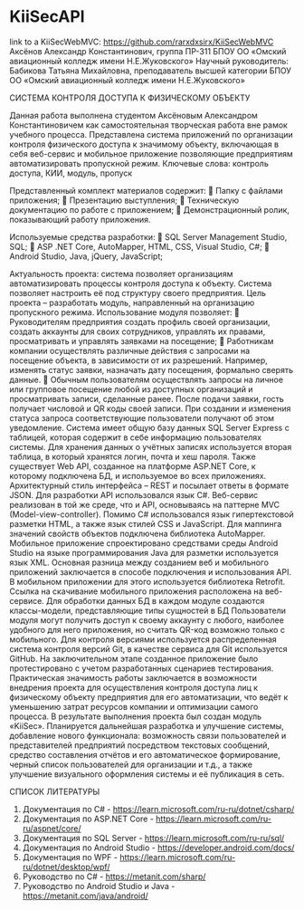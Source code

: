 # KiiSecAPI
link to a KiiSecWebMVC: https://github.com/rarxdxsirx/KiiSecWebMVC
Аксёнов Александр Константинович, группа ПР-311
БПОУ ОО «Омский авиационный колледж имени Н.Е.Жуковского»
Научный руководитель: Бабикова Татьяна Михайловна, преподаватель высшей категории
БПОУ ОО «Омский авиационный колледж имени Н.Е.Жуковского»

СИСТЕМА КОНТРОЛЯ ДОСТУПА К ФИЗИЧЕСКОМУ ОБЪЕКТУ

Данная работа выполнена студентом Аксёновым Александром Константиновичем как самостоятельная творческая работа вне рамок учебного процесса. Представлена система приложений по организации контроля физического доступа к значимому объекту, включающая в себя веб-сервис и мобильное приложение позволяющие предприятиям автоматизировать пропускной режим.
Ключевые слова: контроль доступа, КИИ, модуль, пропуск

Представленный комплект материалов содержит:
	Папку с файлами приложения;
	Презентацию выступления;
	Техническую документацию по работе с приложением;
	Демонстрационный ролик, показывающий работу приложения.

Используемые средства разработки: 
	SQL Server Management Studio, SQL;
	ASP .NET Core, AutoMapper, HTML, CSS, Visual Studio, C#;
	Android Studio, Java, jQuery, JavaScript;

Актуальность проекта: система позволяет организациям автоматизировать процессы контроля доступа к объекту. Система позволяет настроить её под структуру своего предприятия.
Цель проекта – разработать модуль, направленный на организацию пропускного режима.
Использование модуля позволяет:
	Руководителям предприятия создать профиль своей организации, создать аккаунты для своих сотрудников, управлять их правами, просматривать и управлять заявками на посещение;
	Работникам компании осуществлять различные действия с запросами на посещение объекта, в зависимости от их разрешений. Например, изменять статус заявки, назначать дату посещения, формально сверять данные.
	Обычным пользователям осуществлять запросы на личное или групповое посещение любой из доступных организаций и просматривать записи, сделанные ранее. После подачи заявки, гость получает числовой и QR коды своей записи.
При создании и изменения статуса запроса соответствующие пользователи получают об этом уведомление. 
Система имеет общую базу данных SQL Server Express с таблицей, которая содержит в себе информацию пользователях системы. Для хранения данных о учётных записях используется вторая таблица, в который хранятся логин, почта и хеш пароля.
Также существует Web API, созданное на платформе ASP.NET Core, к которому подключена БД, и используемое во всех приложениях. Архитектурный стиль интерфейса – REST и посылает ответы в формате JSON. Для разработки API использовался язык C#. 
Веб-сервис реализован в той же среде, что и API, основываясь на паттерне MVC (Model-view-controller). Помимо C# использовался язык гипертекстовой разметки HTML, а также язык стилей CSS и JavaScript. Для маппинга значений свойств объектов подключена библиотека AutoMapper.
Мобильное приложение спроектировано средствами среды Android Studio на языке программирования Java для разметки используется язык XML. Основная разница между созданием веб и мобильного приложений заключается в способе подключения и использования API. В мобильном приложении для этого используется библиотека Retrofit. Ссылка на скачивание мобильного приложения расположена на веб-сервисе.
Для обработки данных БД в каждом модуле создаются классы-модели, представляющие типы сущностей в БД
Пользователи модуля могут получить доступ к своему аккаунту с любого, наиболее удобного для него приложения, но считать QR-код возможно только с мобильного. 
Для контроля версиями используется распределенная система контроля версий Git, в качестве сервиса для Git используется GitHub.
На заключительном этапе созданное приложение было протестировано с учетом разработанных сценариев тестирования.
Практическая значимость работы заключается в возможности внедрения проекта для осуществления контроля доступа лиц к физическому объекту предприятия для его автоматизации, что ведёт к уменьшению затрат ресурсов компании и оптимизации самого процесса. 
В результате выполнения проекта был создан модуль «KiiSec».
Планируется дальнейшая разработка и улучшение системы, добавление нового функционала: возможность связи пользователей и представителей предприятий посредством текстовых сообщений, средство составления отчётов и его автоматическое формирование, черный список пользователей для организации и т.д., а также улучшение визуального оформления системы и её публикация в сеть.

СПИСОК ЛИТЕРАТУРЫ
1.	Документация по C# - https://learn.microsoft.com/ru-ru/dotnet/csharp/
2.	Документация по ASP.NET Core - https://learn.microsoft.com/ru-ru/aspnet/core/
3.	Документация по SQL Server - https://learn.microsoft.com/ru-ru/sql/
4.	Документация по Android Studio - https://developer.android.com/docs/
5.	Документация по WPF - https://learn.microsoft.com/ru-ru/dotnet/desktop/wpf/
6.	Руководство по C# - https://metanit.com/sharp/
7.	Руководство по Android Studio и Java - https://metanit.com/java/android/
